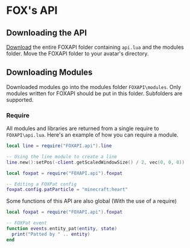# FOX's API

## Downloading the API

[Download](https://download-directory.github.io/?url=https%3A%2F%2Fgithub.com%2FBitslayn%2FFOXAPI%2Ftree%2Fmain%2FFOXAPI) the entire FOXAPI folder containing `api.lua` and the modules folder. Move the FOXAPI folder to your avatar's directory.

## Downloading Modules

Downloaded modules go into the modules folder `FOXAPI\modules`. Only modules written for FOXAPI should be put in this folder. Subfolders are supported.

### Require

All modules and libraries are returned from a single require to `FOXAPI\api.lua`. Here's an example of how you can require a module.

```lua
local line = require("FOXAPI.api").line

-- Using the line module to create a line
line.new():setPos(-client.getScaledWindowSize() / 2, vec(0, 0, 0))

local foxpat = require("FOXAPI.api").foxpat

-- Editing a FOXPat config
foxpat.config.patParticle = "minecraft:heart"
```

Some functions of this API are also global (With the use of a require)

```lua
local foxpat = require("FOXAPI.api").foxpat

-- FOXPat event
function events.entity_pat(entity, state)
  print("Patted by " .. entity)
end
```
